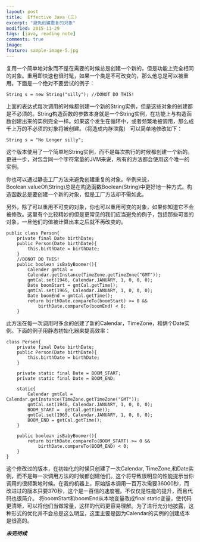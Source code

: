 ```yaml
---
layout: post
title:  Effective Java (三)
excerpt: "避免创建重复的对象"
modified: 2015-11-29
tags: [java, reading note]
comments: true
image:
feature: sample-image-5.jpg
---
```


复用一个简单地对象而不是在需要的时候总是创建一个新的，但是功能上完全相同的对象。重用即快速也很时髦，如果一个类是不可改变的，那么他总是可以被重用。下面是一个绝对不要尝试的例子：

```
String s = new String("silly"); //DONOT DO THIS!
```
上面的表达式每次调用的时候都创建一个新的String实例，但是这些对象的创建都是不必须的。String构造函数的参数本身就是一个String实例，在功能上与构造函数创建出来的实例完全一样。如果这个发生在循环中，或者频繁地被调用，那么成千上万的不必须的对象将被创建。（将造成内存泄露）
可以简单地修改如下：

```
String s = "No Longer silly";
```
这个版本使用了一个简单地String实例，而不是每次执行的时候都创建一个新的。更进一步，对包含同一个字符常量的JVM来说，所有的方法都会使用这个唯一的实例。

你也可以通过静态工厂方法来避免创建重复的对象。举例来说，Boolean.valueOf(String)总是在构造函数Boolean(String)中更好地一种方式。构造函数总是要创建一个新的对象，但是工厂方法却不需如此。

另外，除了可以重用不可变的对象，你也可以重用可变的对象，如果你知道它不会被修改。这里有个比较精妙的但是更常见的我们应当避免的例子，包括那些可变的对象，一旦他们的值被计算出来之后就不再改变的。

```
public class Person{
	private final Date birthDate;
	public Person(Date birthDate){
		this.birthDate = birthDate;
	}
	//DONOT DO THIS!
	public boolean isBabyBoomer(){
		Calender gmtCal = 
		Calendar.getInstance(TimeZone.getTimeZone("GMT"));
		gmtCal.set(1946, Calendar.JANUARY, 1, 0, 0, 0);
		Date boomStart = gmtCal.getTime();
		gmtCal.set(1965, Calendar.JANUARY, 1, 0, 0, 0);
		Date boomEnd = gmtCal.getTime();
		return birthDate.compareTo(boomStart) >= 0 &&
			birthDate.compareTo(boomEnd) < 0;	
	}
```
此方法在每一次调用时多余的创建了新的Calendar，TimeZone，和俩个Date实例。下面的例子用静态初始化器来提高效率：

```
class Person{
	private final Date birthDate;
	public Person(Date birthDate){
		this.birthDate = birthDate;
	}
	
	private static final Date = BOOM_START;
	private static final Date = BOOM_END;
	
	static{
		Calendar gmtCal = Calendar.getInstance(TimeZone.getTimeZone("GMT"));
		gmtCal.set(1946, Calendar.JANUARY, 1, 0, 0, 0);
		BOOM_START =  getCal.getTime();
		gmtCal.set(1965, Calendar.JANUARY, 1, 0, 0, 0);
		BOOM_END = getCal.getTime();
	}
	
	public boolean isBabyBoomer(){
		return birthDate.compareTo(BOOM_START) >= 0 &&
			birthDate.compareTo(BOOM_END) < 0;
	}
}
```

这个修改过的版本，在初始化的时候只创建了一次Calendar, TimeZone,和Date实例，而不是每一次调用方法的时候都创建他们。这个将导致很明显的性能提示当你调用的很频繁地时候。在我的机器上，原始版本调用一百万次需要36000秒，而改进过的版本只要370秒，这个是一百倍的速度喔。不仅仅是性能的提升，而且代码也很简介。
将boomStart和boomEnd从本地变量改成final static变量，使代码更清晰，可以将他们当做常量，这样的代码更容易理解。为了进行充分地披露，这种形式的优化并不会总是这么明显，这里主要是因为Calendar的实例的创建成本是很高的。

***未完待续***


